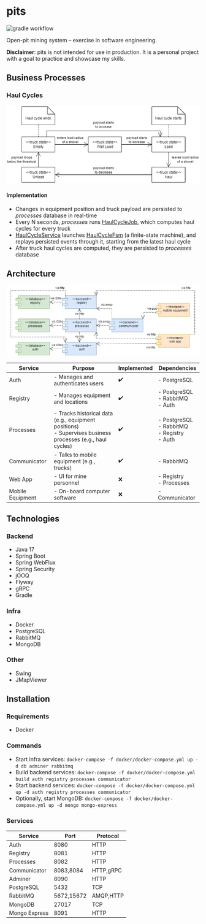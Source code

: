 # pits

![gradle workflow](https://github.com/vkremianskii/pits/actions/workflows/gradle.yml/badge.svg)

Open-pit mining system – exercise in software engineering.

**Disclaimer**: pits is not intended for use in production. It is a personal project with a goal to practice and showcase my skills.

## Business Processes

### Haul Cycles

![State diagram](doc/haul-cycles.jpg)

#### Implementation

- Changes in equipment position and truck payload are persisted to *processes* database in real-time
- Every N seconds, *processes* runs [HaulCycleJob](processes/src/main/java/com/github/vkremianskii/pits/processes/job/HaulCycleJob.java), which computes haul cycles for every truck
- [HaulCycleService](processes/src/main/java/com/github/vkremianskii/pits/processes/logic/HaulCycleService.java) launches [HaulCycleFsm](processes/src/main/java/com/github/vkremianskii/pits/processes/logic/fsm/HaulCycleFsm.java) (a finite-state machine), and replays persisted events through it, starting from the latest haul cycle
- After truck haul cycles are computed, they are persisted to *processes* database

## Architecture

![Component diagram](doc/components.jpg)

|Service|Purpose|Implemented|Dependencies|
|-|-|-|-|
|Auth|- Manages and authenticates users|:heavy_check_mark:|- PostgreSQL|
|Registry|- Manages equipment and locations|:heavy_check_mark:|- PostgreSQL<br>- RabbitMQ<br>- Auth|
|Processes|- Tracks historical data (e.g., equipment positions)<br>- Supervises business processes (e.g., haul cycles)|:heavy_check_mark:|- PostgreSQL<br>- RabbitMQ<br>- Registry<br>- Auth|
|Communicator|- Talks to mobile equipment (e.g., trucks)|:heavy_check_mark:|- RabbitMQ|
|Web App|- UI for mine personnel|:x:|- Registry<br>- Processes|
|Mobile Equipment|- On-board computer software|:x:|- Communicator|

## Technologies

### Backend

- Java 17
- Spring Boot
- Spring WebFlux
- Spring Security
- jOOQ
- Flyway
- gRPC
- Gradle

### Infra

- Docker
- PostgreSQL
- RabbitMQ
- MongoDB

### Other

- Swing
- JMapViewer

## Installation

### Requirements

- Docker

### Commands

- Start infra services: `docker-compose -f docker/docker-compose.yml up -d db adminer rabbitmq`
- Build backend services: `docker-compose -f docker/docker-compose.yml build auth registry processes communicator`
- Start backend services: `docker-compose -f docker/docker-compose.yml up -d auth registry processes communicator`
- Optionally, start MongoDB: `docker-compose -f docker/docker-compose.yml up -d mongo mongo-express`

### Services

|Service|Port|Protocol|
|-|-|-|
|Auth|8080|HTTP|
|Registry|8081|HTTP|
|Processes|8082|HTTP|
|Communicator|8083,8084|HTTP,gRPC|
|Adminer|8090|HTTP|
|PostgreSQL|5432|TCP|
|RabbitMQ|5672,15672|AMQP,HTTP|
|MongoDB|27017|TCP
|Mongo Express|8091|HTTP
